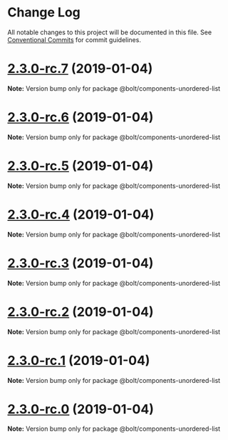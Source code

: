 # Change Log

All notable changes to this project will be documented in this file.
See [Conventional Commits](https://conventionalcommits.org) for commit guidelines.

# [2.3.0-rc.7](https://github.com/bolt-design-system/bolt/tree/master/packages/components/bolt-unordered-list/compare/v2.3.0-rc.6...v2.3.0-rc.7) (2019-01-04)

**Note:** Version bump only for package @bolt/components-unordered-list





# [2.3.0-rc.6](https://github.com/bolt-design-system/bolt/tree/master/packages/components/bolt-unordered-list/compare/v2.3.0-rc.5...v2.3.0-rc.6) (2019-01-04)

**Note:** Version bump only for package @bolt/components-unordered-list





# [2.3.0-rc.5](https://github.com/bolt-design-system/bolt/tree/master/packages/components/bolt-unordered-list/compare/v2.3.0-rc.4...v2.3.0-rc.5) (2019-01-04)

**Note:** Version bump only for package @bolt/components-unordered-list





# [2.3.0-rc.4](https://github.com/bolt-design-system/bolt/tree/master/packages/components/bolt-unordered-list/compare/v2.3.0-rc.3...v2.3.0-rc.4) (2019-01-04)

**Note:** Version bump only for package @bolt/components-unordered-list





# [2.3.0-rc.3](https://github.com/bolt-design-system/bolt/tree/master/packages/components/bolt-unordered-list/compare/v2.3.0-rc.2...v2.3.0-rc.3) (2019-01-04)

**Note:** Version bump only for package @bolt/components-unordered-list





# [2.3.0-rc.2](https://github.com/bolt-design-system/bolt/tree/master/packages/components/bolt-unordered-list/compare/v2.3.0-rc.1...v2.3.0-rc.2) (2019-01-04)

**Note:** Version bump only for package @bolt/components-unordered-list





# [2.3.0-rc.1](https://github.com/bolt-design-system/bolt/tree/master/packages/components/bolt-unordered-list/compare/vv2.3.0-rc.0...v2.3.0-rc.1) (2019-01-04)

**Note:** Version bump only for package @bolt/components-unordered-list





# [2.3.0-rc.0](https://github.com/bolt-design-system/bolt/tree/master/packages/components/bolt-unordered-list/compare/v2.2.1...v2.3.0-rc.0) (2019-01-04)

**Note:** Version bump only for package @bolt/components-unordered-list
